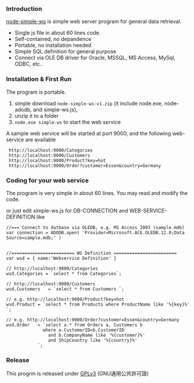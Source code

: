 ### Introduction

[node-simple-ws](https://github.com/casualwriter/node-simple-ws) is simple web server program for general data retrieval.

* Single js file in about 60 lines code.
* Self-contained, no depandence 
* Portable, no installation needed
* Simple SQL definition for general purpose
* Connect via OLE DB driver for Oracle, MSSQL, MS Access, MySql, ODBC, etc..  

### Installation & First Run

The program is portable. 

1. simple download ``node-simple-ws-v1.zip`` (it include node.exe, node-adodb, and simple-ws.js), 
2. unzip it to a folder
3. ``node.exe simple-ws`` to start the web service

A sample web service will be started at port 9000, and the following web-service are available

~~~
 http://localhost:9000/Categories
 http://localhost:9000/Customers
 http://localhost:9000/Product?key=hot
 http://localhost:9000/Order?customer=Essen&country=Germany   
~~~

### Coding for your web service

The program is very simple in about 60 lines. You may read and modify the code.

or just edit simple-ws.js for DB-CONNECTION and WEB-SERVICE-DEFINITION like

~~~
//=== Connect to datbase via OLEDB, e.g. MS Access 2003 (sample.mdb)
var connection = ADODB.open( 'Provider=Microsoft.ACE.OLEDB.12.0;Data Source=sample.mdb;' )


//======================== WS Definition ========================
var wsd = { name:'Webservice Definition' }

// http://localhost:9000/Categories
wsd.Categories = `select * from Categories`;

// http://localhost:9000/Customers
wsd.Customers	= `select * from Customers `;

// e.g. http://localhost:9000/Product?key=hot
wsd.Product	= `select * from Products where ProductName like '%{key}%' `;

// e.g. http://localhost:9000/Order?customer=Essen&country=Germany
wsd.Order	= `select a.* from Orders a, Customers b 
              where a.CustomerID=b.CustomerID 
                and b.CompanyName like '%{customer}%' 
                and ShipCountry like '%{country}%' 
            `;

~~~


### Release

This progrm is released under [GPLv3](https://www.gnu.org/licenses/gpl-3.0.txt) (GNU通用公共許可證)

